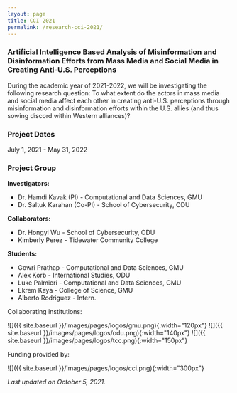 ```yaml
---
layout: page
title: CCI 2021
permalink: /research-cci-2021/
---
```



### Artificial Intelligence Based Analysis of Misinformation and Disinformation Efforts from Mass Media and Social Media in Creating Anti-U.S. Perceptions

During the academic year of 2021-2022, we will be investigating the following research question: To what extent do the actors in mass media and social media affect each other in creating anti-U.S. perceptions through misinformation and disinformation efforts within the U.S. allies (and thus sowing discord within Western alliances)?
  

### Project Dates
July 1, 2021 - May 31, 2022

### Project Group

**Investigators:**
- Dr. Hamdi Kavak (PI) - Computational and Data Sciences, GMU
- Dr. Saltuk Karahan (Co-PI) - School of Cybersecurity, ODU

**Collaborators:**
- Dr. Hongyi Wu - School of Cybersecurity, ODU
- Kimberly Perez - Tidewater Community College

**Students:**
- Gowri Prathap - Computational and Data Sciences, GMU
- Alex Korb - International Studies, ODU
- Luke Palmieri - Computational and Data Sciences, GMU
- Ekrem Kaya - College of Science, GMU
- Alberto Rodriguez - Intern.
 
Collaborating institutions:

![]({{ site.baseurl }}/images/pages/logos/gmu.png){:width="120px"} 
![]({{ site.baseurl }}/images/pages/logos/odu.png){:width="140px"} 
![]({{ site.baseurl }}/images/pages/logos/tcc.png){:width="150px"}  
  
Funding provided by:

![]({{ site.baseurl }}/images/pages/logos/cci.png){:width="300px"}
 
*Last updated on October 5, 2021.*  

